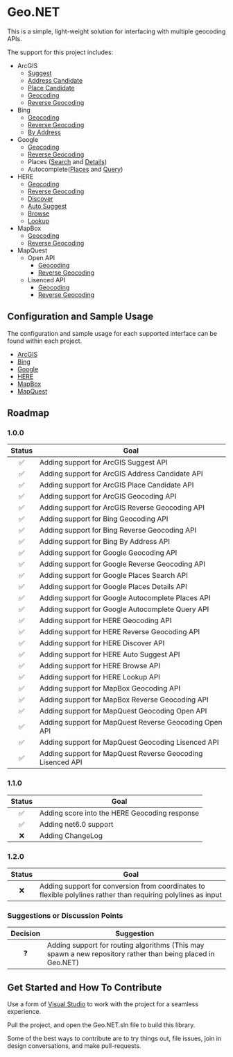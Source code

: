 # Geo.NET

This is a simple, light-weight solution for interfacing with multiple geocoding APIs.

The support for this project includes:

 - ArcGIS
	 - [Suggest](https://developers.arcgis.com/rest/geocode/api-reference/geocoding-suggest.htm)
	 - [Address Candidate](https://developers.arcgis.com/labs/rest/search-for-an-address/)
	 - [Place Candidate](https://developers.arcgis.com/labs/rest/find-places/)
	 - [Geocoding](https://developers.arcgis.com/rest/geocode/api-reference/geocoding-geocode-addresses.htm)
	 - [Reverse Geocoding](https://developers.arcgis.com/rest/geocode/api-reference/geocoding-reverse-geocode.htm)
 - Bing
	 - [Geocoding](https://docs.microsoft.com/en-us/bingmaps/rest-services/locations/find-a-location-by-query)
	 - [Reverse Geocoding](https://docs.microsoft.com/en-us/bingmaps/rest-services/locations/find-a-location-by-point)
	 - [By Address](https://docs.microsoft.com/en-us/bingmaps/rest-services/locations/find-a-location-by-address)
 - Google
	 - [Geocoding](https://developers.google.com/maps/documentation/geocoding/start)
	 - [Reverse Geocoding](https://developers.google.com/maps/documentation/geocoding/start)
	 - Places ([Search](https://developers.google.com/places/web-service/search) and [Details](https://developers.google.com/places/web-service/details))
	 - Autocomplete([Places](https://developers.google.com/places/web-service/autocomplete) and [Query](https://developers.google.com/places/web-service/query))
 - HERE
	 - [Geocoding](https://developer.here.com/documentation/geocoding-search-api/dev_guide/topics/endpoint-geocode-brief.html)
	 - [Reverse Geocoding](https://developer.here.com/documentation/geocoding-search-api/dev_guide/topics/endpoint-reverse-geocode-brief.html)
	 - [Discover](https://developer.here.com/documentation/geocoding-search-api/dev_guide/topics/endpoint-discover-brief.html)
	 - [Auto Suggest](https://developer.here.com/documentation/geocoding-search-api/dev_guide/topics/endpoint-autosuggest-brief.html)
	 - [Browse](https://developer.here.com/documentation/geocoding-search-api/dev_guide/topics/endpoint-browse-brief.html)
	 - [Lookup](https://developer.here.com/documentation/geocoding-search-api/dev_guide/topics/endpoint-lookup-brief.html)
 - MapBox
	 - [Geocoding](https://docs.mapbox.com/api/search/#forward-geocoding)
	 - [Reverse Geocoding](https://docs.mapbox.com/api/search/#reverse-geocoding)
 - MapQuest
	 - Open API
		 - [Geocoding](https://developer.mapquest.com/documentation/open/geocoding-api/)
		 - [Reverse Geocoding](https://developer.mapquest.com/documentation/open/geocoding-api/)
	 - Lisenced API
		 - [Geocoding](https://developer.mapquest.com/documentation/geocoding-api/address/get/)
		 - [Reverse Geocoding](https://developer.mapquest.com/documentation/geocoding-api/reverse/get/)


## Configuration and Sample Usage
The configuration and sample usage for each supported interface can be found within each project.

 - [ArcGIS](https://github.com/JustinCanton/Geo.NET/tree/master/src/Geo.ArcGIS)
 - [Bing](https://github.com/JustinCanton/Geo.NET/tree/master/src/Geo.Bing)
 - [Google](https://github.com/JustinCanton/Geo.NET/tree/master/src/Geo.Google)
 - [HERE](https://github.com/JustinCanton/Geo.NET/tree/master/src/Geo.Here)
 - [MapBox](https://github.com/JustinCanton/Geo.NET/tree/master/src/Geo.MapBox)
 - [MapQuest](https://github.com/JustinCanton/Geo.NET/tree/master/src/Geo.MapQuest)


## Roadmap

### 1.0.0
|Status|Goal|
|:--:|--|
|✅|Adding support for ArcGIS Suggest API|
|✅|Adding support for ArcGIS Address Candidate API|
|✅|Adding support for ArcGIS Place Candidate API|
|✅|Adding support for ArcGIS Geocoding API|
|✅|Adding support for ArcGIS Reverse Geocoding API|
|✅|Adding support for Bing Geocoding API|
|✅|Adding support for Bing Reverse Geocoding API|
|✅|Adding support for Bing By Address API|
|✅|Adding support for Google Geocoding API|
|✅|Adding support for Google Reverse Geocoding API|
|✅|Adding support for Google Places Search API|
|✅|Adding support for Google Places Details API|
|✅|Adding support for Google Autocomplete Places API|
|✅|Adding support for Google Autocomplete Query API|
|✅|Adding support for HERE Geocoding API|
|✅|Adding support for HERE Reverse Geocoding API|
|✅|Adding support for HERE Discover API|
|✅|Adding support for HERE Auto Suggest API|
|✅|Adding support for HERE Browse API|
|✅|Adding support for HERE Lookup API|
|✅|Adding support for MapBox Geocoding API|
|✅|Adding support for MapBox Reverse Geocoding API|
|✅|Adding support for MapQuest Geocoding Open API|
|✅|Adding support for MapQuest Reverse Geocoding Open API|
|✅|Adding support for MapQuest Geocoding Lisenced API|
|✅|Adding support for MapQuest Reverse Geocoding Lisenced API|


### 1.1.0
|Status|Goal|
|:--:|--|
|✅|Adding score into the HERE Geocoding response|
|✅|Adding net6.0 support|
|❌|Adding ChangeLog|


### 1.2.0
|Status|Goal|
|:--:|--|
|❌|Adding support for conversion from coordinates to flexible polylines rather than requiring polylines as input|


### Suggestions or Discussion Points
|Decision|Suggestion|
|:--:|--|
|❓|Adding support for routing algorithms (This may spawn a new repository rather than being placed in Geo.NET)|


## Get Started and How To Contribute

Use a form of [Visual Studio](https://www.visualstudio.com/)  to work with the project for a seamless experience.

Pull the project, and open the Geo.NET.sln file to build this library.

Some of the best ways to contribute are to try things out, file issues, join in design conversations, and make pull-requests.

